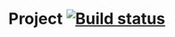 # Project [![Build status](https://ci.appveyor.com/api/projects/status/00sk25yjpso20ao7?svg=true)](https://ci.appveyor.com/project/vergsparda/ajs-unittest-task1)
